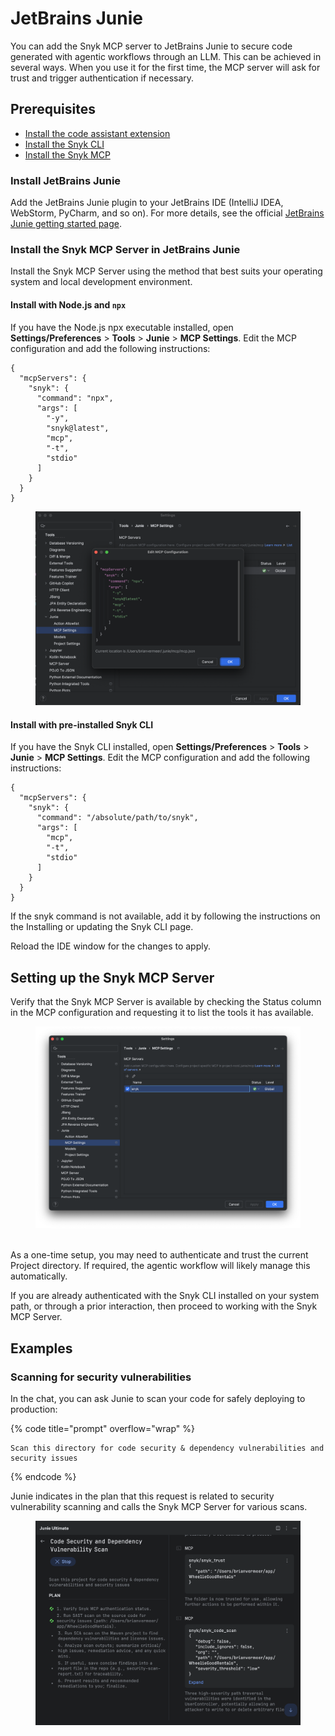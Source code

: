 # JetBrains Junie

You can add the Snyk MCP server to JetBrains Junie to secure code generated with agentic workflows through an LLM. This can be achieved in several ways. When you use it for the first time, the MCP server will ask for trust and trigger authentication if necessary.

## Prerequisites

* [Install the code assistant extension](jetbrains-junie.md#install-jetbrains-junie)
* [Install the Snyk CLI](../../../developer-tools/snyk-cli/install-or-update-the-snyk-cli/)
* [Install the Snyk MCP](jetbrains-junie.md#install-the-snyk-mcp-server-in-amazon-q)

### Install JetBrains Junie

Add the JetBrains Junie plugin to your JetBrains IDE (IntelliJ IDEA, WebStorm, PyCharm, and so on). For more details, see the official [JetBrains Junie getting started page](https://www.jetbrains.com/help/junie/get-started-with-junie.html).

### Install the Snyk MCP Server in JetBrains Junie

Install the Snyk MCP Server using the method that best suits your operating system and local development environment.

#### Install with Node.js and `npx`

If you have the Node.js npx executable installed, open **Settings/Preferences** > **Tools** > **Junie** > **MCP Settings**. Edit the MCP configuration and add the following instructions:

```json5
{
  "mcpServers": {
    "snyk": {
      "command": "npx",
      "args": [
        "-y",
        "snyk@latest",
        "mcp",
        "-t",
        "stdio"
      ]
    }
  }
}
```

<figure><img src="../../../.gitbook/assets/image3 (3).png" alt=""><figcaption></figcaption></figure>

#### Install with pre-installed Snyk CLI

If you have the Snyk CLI installed, open **Settings/Preferences** > **Tools** > **Junie** > **MCP Settings**. Edit the MCP configuration and add the following instructions:

```json5
{
  "mcpServers": {
    "snyk": {
      "command": "/absolute/path/to/snyk",
      "args": [
        "mcp",
        "-t",
        "stdio"
      ]
    }
  }
}
```

If the snyk command is not available, add it by following the instructions on the Installing or updating the Snyk CLI page.

Reload the IDE window for the changes to apply.

## Setting up the Snyk MCP Server

Verify that the Snyk MCP Server is available by checking the Status column in the MCP configuration and requesting it to list the tools it has available.

<figure><img src="../../../.gitbook/assets/image1 (2).png" alt=""><figcaption></figcaption></figure>

\
As a one-time setup, you may need to authenticate and trust the current Project directory. If required, the agentic workflow will likely manage this automatically.

If you are already authenticated with the Snyk CLI installed on your system path, or through a prior interaction, then proceed to working with the Snyk MCP Server.

## Examples

### Scanning for security vulnerabilities

In the chat, you can ask Junie to scan your code for safely deploying to production:

{% code title="prompt" overflow="wrap" %}
```
Scan this directory for code security & dependency vulnerabilities and security issues
```
{% endcode %}

Junie indicates in the plan that this request is related to security vulnerability scanning and calls the Snyk MCP Server for various scans.

<figure><img src="../../../.gitbook/assets/image2 (2).png" alt=""><figcaption></figcaption></figure>


